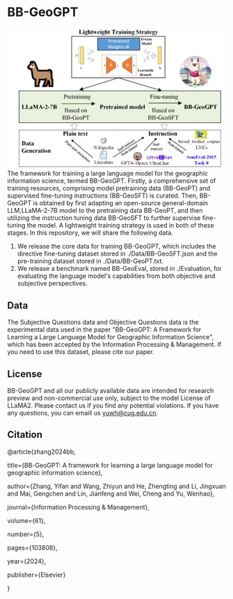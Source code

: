 # BB-GeoGPT

![framework](framework.png)
The framework for training a large language model for the geographic information science, termed BB-GeoGPT. Firstly, a comprehensive set of training resources, comprising model pretraining data (BB-GeoPT) and supervised fine-tuning instructions (BB-GeoSFT) is curated. Then, BB-GeoGPT is obtained by first adapting an open-source general-domain LLM,LLaMA-2-7B model to the pretraining data BB-GeoPT, and then utilizing the instruction tuning data BB-GeoSFT to further supervise fine-tuning the model. A lightweight training strategy is used in both of these stages. In this repository, we will share the following data.

1. We release the core data for training BB-GeoGPT, which includes the directive fine-tuning dataset stored in ./Data/BB-GeoSFT.json and the pre-training dataset stored in ./Data/BB-GeoPT.txt.
2.  We release a benchmark named BB-GeoEval, stored in ./Evaluation, for evaluating the language model's capabilities from both objective and subjective perspectives.

## Data
The Subjective Questions data and Objective Questions data is the experimental data used in the paper "BB-GeoGPT: A Framework for Learning a Large Language Model for Geographic Information Science", which has been accepted by the Information Processing & Management. If you need to use this dataset, please cite our paper.

## License
BB-GeoGPT and all our publicly available data are intended for research preview and non-commercial use only, subject to the model License of LLaMA2. Please contact us if you find any potential violations. If you have any questions, you can emaill us yuwh@cug.edu.cn.

## Citation
@article{zhang2024bb,

  title={BB-GeoGPT: A framework for learning a large language model for geographic information science},
  
  author={Zhang, Yifan and Wang, Zhiyun and He, Zhengting and Li, Jingxuan and Mai, Gengchen and Lin, Jianfeng and Wei, Cheng and Yu, Wenhao},
  
  journal={Information Processing \& Management},
  
  volume={61},
  
  number={5},
  
  pages={103808},
  
  year={2024},
  
  publisher={Elsevier}
  
}

